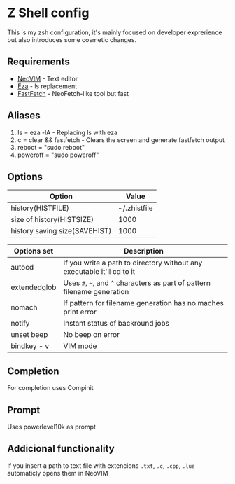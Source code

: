# Z Shell config
This is my zsh configuration, it's mainly focused on developer exprerience but also introduces some cosmetic changes.

## Requirements
 - [NeoVIM](https://github.com/neovim/neovim) - Text editor
 - [Eza](https://github.com/eza-community/eza) - ls replacement
 - [FastFetch](https://github.com/fastfetch-cli/fastfetch) - NeoFetch-like tool but fast

## Aliases
1. ls = eza -lA - Replacing ls with eza
2. c = clear && fastfetch - Clears the screen and generate fastfetch output
3. reboot = "sudo reboot"
4. poweroff = "sudo poweroff"

## Options
| Option | Value |
| ------ | ----- |
| history(HISTFILE) | ~/.zhistfile |
| size of history(HISTSIZE) | 1000 |
| history saving size(SAVEHIST) | 1000 |

| Options set | Description |
| ----------- | ----------- |
| autocd | If you write a path to directory without any executable it'll cd to it |
| extendedglob | Uses `#`, `~`, and `^` characters as part of pattern filename generation |
| nomach | If pattern for filename generation has no maches print error |
| notify | Instant status of backround jobs |
| unset beep | No beep on error |
| bindkey - v | VIM mode |

## Completion
For completion uses Compinit

## Prompt
Uses powerlevel10k as prompt

## Addicional functionality
If you insert a path to text file with extencions `.txt`, `.c`, `.cpp`, `.lua` automaticly opens them in NeoVIM
